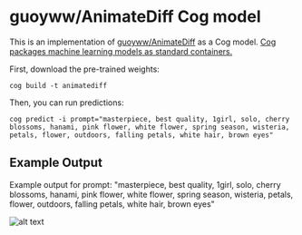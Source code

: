 # guoyww/AnimateDiff Cog model

This is an implementation of [guoyww/AnimateDiff](https://github.com/guoyww/animatediff/) as a Cog model. [Cog packages machine learning models as standard containers.](https://github.com/replicate/cog)

First, download the pre-trained weights:

    cog build -t animatediff

Then, you can run predictions:

    cog predict -i prompt="masterpiece, best quality, 1girl, solo, cherry blossoms, hanami, pink flower, white flower, spring season, wisteria, petals, flower, outdoors, falling petals, white hair, brown eyes"

## Example Output

Example output for prompt: "masterpiece, best quality, 1girl, solo, cherry blossoms, hanami, pink flower, white flower, spring season, wisteria, petals, flower, outdoors, falling petals, white hair, brown eyes"

![alt text](output.gif)
